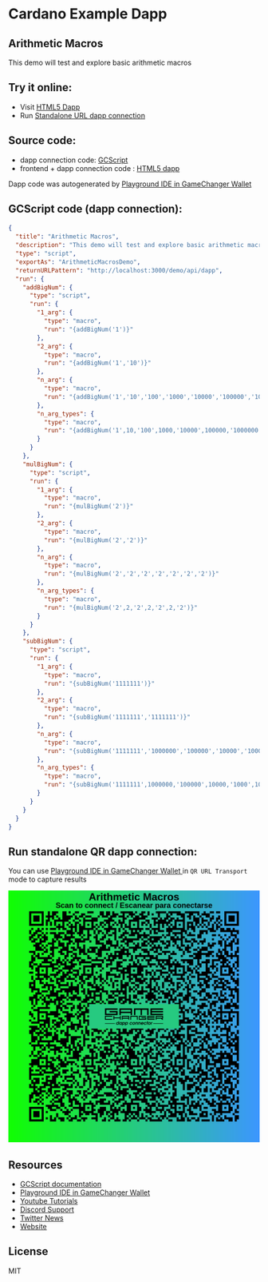 
# Cardano Example Dapp

## **Arithmetic Macros**

This demo will test and explore basic arithmetic macros


## Try it online: 

-  Visit [HTML5 Dapp](https://gamechangerfinance.github.io/gamechanger.wallet/examples/Arithmetic%20Macros.html)
-  Run [Standalone URL dapp connection](https://beta-wallet.gamechanger.finance/api/2/run/1-H4sIAAAAAAAAA6WSUWuDMBSF_0rIix0IRvfmW8ceuzHG9lxSDTUQTUiubEP870uqxsUJrVTwxkvu-U44psPAQTCc473mUNUMeIFeaKGlwTEumSk0V8BlYyc-Km5QyWqJvrgQCJgBRJsSsW8lpGboRI0V05lTTxz4Uc5igNneKqSGvQlsB9dny7cTmkGrm8_3wxsFYNrZVwAqTxIhCyoqaSB_JIQk7jwJVTwpqVJO2NrZDtOyfOLn17Z2zdJ-nEmPVJ__7F-OO23jziN2URo99LiPcbZBEUcpGWXNVpkrY50Wv84fAf7o2OZWk5SMFo7kDQZsiO-tQd2Ke8P0iF2U3RZmoIi96kqW_1Rr74bYQl4WL-qUkGlP9ybkEfYHDc9tOa3o4gXhSmbrBEJWb11wK_1t3RLpmt3oNpulc3tpBqN0yLvvfwFtghP4twQAAA)

## Source code:

- dapp connection code: [GCScript](Arithmetic%20Macros.gcscript)
- frontend + dapp connection code : [HTML5 dapp](Arithmetic%20Macros.html)

Dapp code was autogenerated by [Playground IDE in GameChanger Wallet ](https://beta-wallet.gamechanger.finance/playground)

## GCScript code (dapp connection):
```json
{
  "title": "Arithmetic Macros",
  "description": "This demo will test and explore basic arithmetic macros",
  "type": "script",
  "exportAs": "ArithmeticMacrosDemo",
  "returnURLPattern": "http://localhost:3000/demo/api/dapp",
  "run": {
    "addBigNum": {
      "type": "script",
      "run": {
        "1_arg": {
          "type": "macro",
          "run": "{addBigNum('1')}"
        },
        "2_arg": {
          "type": "macro",
          "run": "{addBigNum('1','10')}"
        },
        "n_arg": {
          "type": "macro",
          "run": "{addBigNum('1','10','100','1000','10000','100000','1000000')}"
        },
        "n_arg_types": {
          "type": "macro",
          "run": "{addBigNum('1',10,'100',1000,'10000',100000,'1000000')}"
        }
      }
    },
    "mulBigNum": {
      "type": "script",
      "run": {
        "1_arg": {
          "type": "macro",
          "run": "{mulBigNum('2')}"
        },
        "2_arg": {
          "type": "macro",
          "run": "{mulBigNum('2','2')}"
        },
        "n_arg": {
          "type": "macro",
          "run": "{mulBigNum('2','2','2','2','2','2','2')}"
        },
        "n_arg_types": {
          "type": "macro",
          "run": "{mulBigNum('2',2,'2',2,'2',2,'2')}"
        }
      }
    },
    "subBigNum": {
      "type": "script",
      "run": {
        "1_arg": {
          "type": "macro",
          "run": "{subBigNum('1111111')}"
        },
        "2_arg": {
          "type": "macro",
          "run": "{subBigNum('1111111','1111111')}"
        },
        "n_arg": {
          "type": "macro",
          "run": "{subBigNum('1111111','1000000','100000','10000','1000','100','10','1')}"
        },
        "n_arg_types": {
          "type": "macro",
          "run": "{subBigNum('1111111',1000000,'100000',10000,'1000',100,'10',1)}"
        }
      }
    }
  }
}
```

## Run standalone QR dapp connection: 

You can use [Playground IDE in GameChanger Wallet ](https://beta-wallet.gamechanger.finance/playground) in `QR URL Transport` mode to capture results

[![This GCScript/URL is too large! make it shorter uploading parts to GCFS. Unable to generate QR code](Arithmetic%20Macros.png)](https://gamechangerfinance.github.io/gamechanger.wallet/examples/Arithmetic%20Macros.png)

## Resources
- [GCScript documentation](https://beta-wallet.gamechanger.finance/doc/api/v2/api.html)
- [Playground IDE in GameChanger Wallet ](https://beta-wallet.gamechanger.finance/playground)
- [Youtube Tutorials](https://www.youtube.com/@gamechanger.finance)
- [Discord Support](https://discord.gg/vpbfyRaDKG)
- [Twitter News](https://twitter.com/GameChangerOk)
- [Website](https://gamechanger.finance)

## License
MIT 
    
